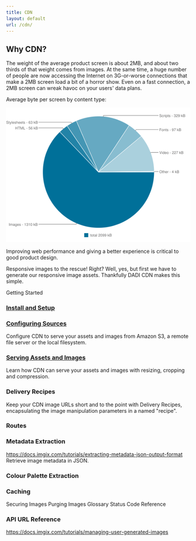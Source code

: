```yaml
---
title: CDN
layout: default
url: /cdn/
---
```


## Why CDN?

The weight of the average product screen is about 2MB, and about two thirds of that weight comes from images. At the same time, a huge number of people are now accessing the Internet on 3G-or-worse connections that make a 2MB screen load a bit of a horror show. Even on a fast connection, a 2MB screen can wreak havoc on your users' data plans.

Average byte per screen by content type:

![Page weight breakdown](assets/page-weight-graph.png)

Improving web performance and giving a better experience is critical to good product design.

Responsive images to the rescue! Right? Well, yes, but first we have to generate our responsive image assets. Thankfully DADI CDN makes this simple.


Getting Started

### [Install and Setup](install.md)

### [Configuring Sources](sources.md)

Configure CDN to serve your assets and images from Amazon S3, a remote file server or the local filesystem.

### [Serving Assets and Images](serving-assets.md)

Learn how CDN can serve your assets and images with resizing, cropping and compression.

### Delivery Recipes

Keep your CDN image URLs short and to the point with Delivery Recipes, encapsulating the image manipulation parameters in a named "recipe".

### Routes

### Metadata Extraction

https://docs.imgix.com/tutorials/extracting-metadata-json-output-format
Retrieve image metadata in JSON.

### Colour Palette Extraction

### Caching

  Securing Images
  Purging Images
  Glossary
  Status Code Reference

### API URL Reference



https://docs.imgix.com/tutorials/managing-user-generated-images
